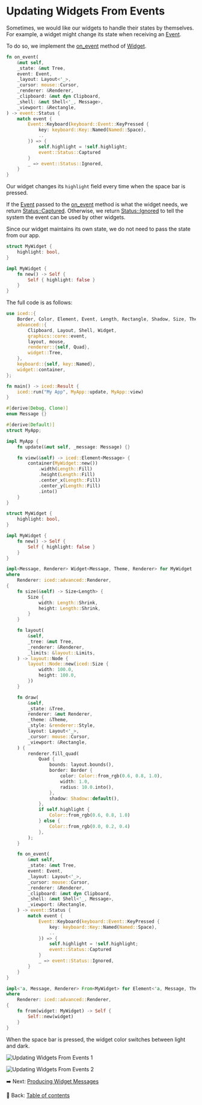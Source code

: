 # Updating Widgets From Events

Sometimes, we would like our widgets to handle their states by themselves.
For example, a widget might change its state when receiving an [Event](https://docs.rs/iced/0.13.1/iced/event/enum.Event.html).

To do so, we implement the [on_event](https://docs.rs/iced/0.13.1/iced/advanced/widget/trait.Widget.html#method.on_event) method of [Widget](https://docs.rs/iced/0.13.1/iced/advanced/widget/trait.Widget.html).

```rust
fn on_event(
    &mut self,
    _state: &mut Tree,
    event: Event,
    _layout: Layout<'_>,
    _cursor: mouse::Cursor,
    _renderer: &Renderer,
    _clipboard: &mut dyn Clipboard,
    _shell: &mut Shell<'_, Message>,
    _viewport: &Rectangle,
) -> event::Status {
    match event {
        Event::Keyboard(keyboard::Event::KeyPressed {
            key: keyboard::Key::Named(Named::Space),
            ..
        }) => {
            self.highlight = !self.highlight;
            event::Status::Captured
        }
        _ => event::Status::Ignored,
    }
}
```

Our widget changes its `highlight` field every time when the space bar is pressed.

If the [Event](https://docs.rs/iced/0.13.1/iced/event/enum.Event.html) passed to the [on_event](https://docs.rs/iced/0.13.1/iced/advanced/widget/trait.Widget.html#method.on_event) method is what the widget needs, we return [Status::Captured](https://docs.rs/iced/0.13.1/iced/event/enum.Status.html#variant.Captured).
Otherwise, we return [Status::Ignored](https://docs.rs/iced/0.13.1/iced/event/enum.Status.html#variant.Ignored) to tell the system the event can be used by other widgets.

Since our widget maintains its own state, we do not need to pass the state from our app.

```rust
struct MyWidget {
    highlight: bool,
}

impl MyWidget {
    fn new() -> Self {
        Self { highlight: false }
    }
}
```

The full code is as follows:

```rust
use iced::{
    Border, Color, Element, Event, Length, Rectangle, Shadow, Size, Theme,
    advanced::{
        Clipboard, Layout, Shell, Widget,
        graphics::core::event,
        layout, mouse,
        renderer::{self, Quad},
        widget::Tree,
    },
    keyboard::{self, key::Named},
    widget::container,
};

fn main() -> iced::Result {
    iced::run("My App", MyApp::update, MyApp::view)
}

#[derive(Debug, Clone)]
enum Message {}

#[derive(Default)]
struct MyApp;

impl MyApp {
    fn update(&mut self, _message: Message) {}

    fn view(&self) -> iced::Element<Message> {
        container(MyWidget::new())
            .width(Length::Fill)
            .height(Length::Fill)
            .center_x(Length::Fill)
            .center_y(Length::Fill)
            .into()
    }
}

struct MyWidget {
    highlight: bool,
}

impl MyWidget {
    fn new() -> Self {
        Self { highlight: false }
    }
}

impl<Message, Renderer> Widget<Message, Theme, Renderer> for MyWidget
where
    Renderer: iced::advanced::Renderer,
{
    fn size(&self) -> Size<Length> {
        Size {
            width: Length::Shrink,
            height: Length::Shrink,
        }
    }

    fn layout(
        &self,
        _tree: &mut Tree,
        _renderer: &Renderer,
        _limits: &layout::Limits,
    ) -> layout::Node {
        layout::Node::new(iced::Size {
            width: 100.0,
            height: 100.0,
        })
    }

    fn draw(
        &self,
        _state: &Tree,
        renderer: &mut Renderer,
        _theme: &Theme,
        _style: &renderer::Style,
        layout: Layout<'_>,
        _cursor: mouse::Cursor,
        _viewport: &Rectangle,
    ) {
        renderer.fill_quad(
            Quad {
                bounds: layout.bounds(),
                border: Border {
                    color: Color::from_rgb(0.6, 0.8, 1.0),
                    width: 1.0,
                    radius: 10.0.into(),
                },
                shadow: Shadow::default(),
            },
            if self.highlight {
                Color::from_rgb(0.6, 0.8, 1.0)
            } else {
                Color::from_rgb(0.0, 0.2, 0.4)
            },
        );
    }

    fn on_event(
        &mut self,
        _state: &mut Tree,
        event: Event,
        _layout: Layout<'_>,
        _cursor: mouse::Cursor,
        _renderer: &Renderer,
        _clipboard: &mut dyn Clipboard,
        _shell: &mut Shell<'_, Message>,
        _viewport: &Rectangle,
    ) -> event::Status {
        match event {
            Event::Keyboard(keyboard::Event::KeyPressed {
                key: keyboard::Key::Named(Named::Space),
                ..
            }) => {
                self.highlight = !self.highlight;
                event::Status::Captured
            }
            _ => event::Status::Ignored,
        }
    }
}

impl<'a, Message, Renderer> From<MyWidget> for Element<'a, Message, Theme, Renderer>
where
    Renderer: iced::advanced::Renderer,
{
    fn from(widget: MyWidget) -> Self {
        Self::new(widget)
    }
}
```

When the space bar is pressed, the widget color switches between light and dark.

![Updating Widgets From Events 1](./pic/updating_widgets_from_events_1.png)

![Updating Widgets From Events 2](./pic/updating_widgets_from_events_2.png)

:arrow_right:  Next: [Producing Widget Messages](./producing_widget_messages.md)

:blue_book: Back: [Table of contents](./../README.md)
